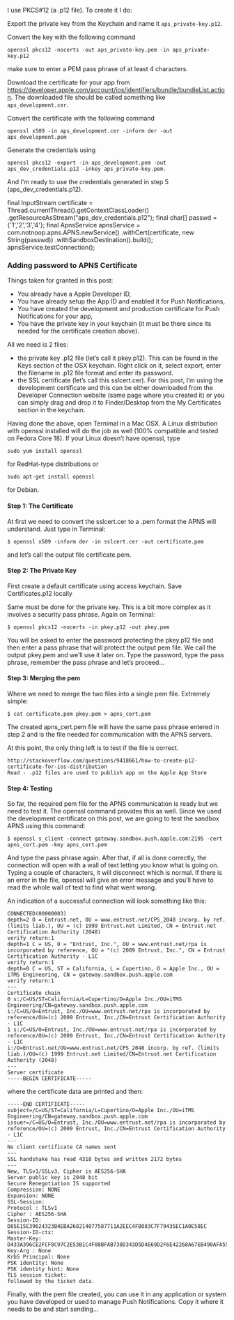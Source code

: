 I use PKCS#12 (a .p12 file). To create it I do:

Export the private key from the Keychain and name it `aps_private-key.p12`.

Convert the key with the following command 

    openssl pkcs12 -nocerts -out aps_private-key.pem -in aps_private-key.p12
    
make sure to enter a PEM pass phrase of at least 4 characters.

Download the certificate for your app from https://developer.apple.com/account/ios/identifiers/bundle/bundleList.action. 
The downloaded file should be called something like `aps_development.cer`.

Convert the certificate with the following command 

    openssl x509 -in aps_development.cer -inform der -out aps_development.pem

Generate the credentials using 

    openssl pkcs12 -export -in aps_development.pem -out aps_dev_credentials.p12 -inkey aps_private-key.pem.

And I'm ready to use the credentials generated in step 5 (aps_dev_credentials.p12).

final InputStream certificate = Thread.currentThread().getContextClassLoader()
        .getResourceAsStream("aps_dev_credentials.p12");
final char[] passwd = {'1','2','3','4'};
final ApnsService apnsService = com.notnoop.apns.APNS.newService()
        .withCert(certificate, new String(passwd))
        .withSandboxDestination().build();
apnsService.testConnection();


### Adding password to APNS Certificate

Things taken for granted in this post:

- You already have a Apple Developer ID, 
- You have already setup the App ID and enabled it for Push Notifications,
- You have created the development and production certificate for Push Notifications for your app,
- You have the private key in your keychain (it must be there since its needed for the certificate creation above).

All we need is 2 files:

- the private key .p12 file (let’s call it pkey.p12). This can be found in the Keys section of the OSX keychain. Right 
click on it, select export, enter the filename in .p12 file format and enter its password.
- the SSL certificate (let’s call this sslcert.cer). For this post, I’m using the development certificate and this can 
be either downloaded from the Developer Connection website (same page where you created it) or you can simply drag and drop it to Finder/Desktop from the My Certificates section in the keychain.

Having done the above, open Ternimal in a Mac OSX. A Linux distribution with openssl installed will do the job as well (100% compatible and tested on Fedora Core 18). If your Linux doesn’t have openssl, type

    sudo yum install openssl
for RedHat-type distributions or

    sudo apt-get install openssl
for Debian.


#### Step 1: The Certificate

At first we need to convert the sslcert.cer to a .pem format the APNS will understand. Just type in Terminal:

    $ openssl x509 -inform der -in sslcert.cer -out certificate.pem
and let’s call the output file certificate.pem.

#### Step 2: The Private Key

First create a default certificate using access keychain.
Save Certificates.p12 locally

Same must be done for the private key. This is a bit more complex as it involves a security pass phrase. Again on Terminal:

    $ openssl pkcs12 -nocerts -in pkey.p12 -out pkey.pem
You will be asked to enter the password protecting the pkey.p12 file and then enter a pass phrase that will protect the output pem file. We call the output pkey.pem and we’ll use it later on. Type the password, type the pass phrase, remember the pass phrase and let’s proceed…

#### Step 3: Merging the pem

Where we need to merge the two files into a single pem file. Extremely simple:

    $ cat certificate.pem pkey.pem > apns_cert.pem
The created apns_cert.pem file will have the same pass phrase entered in step 2 and is the file needed for communication with the APNS servers.

At this point, the only thing left is to test if the file is correct.

    http://stackoverflow.com/questions/9418661/how-to-create-p12-certificate-for-ios-distribution
    Read - .p12 files are used to publish app on the Apple App Store

#### Step 4: Testing

So far, the required pem file for the APNS communication is ready but we need to test it. The openssl command provides this as well. Since we used the development certificate on this post, we are going to test the sandbox APNS using this command:

    $ openssl s_client -connect gateway.sandbox.push.apple.com:2195 -cert apns_cert.pem -key apns_cert.pem
And type the pass phrase again. After that, if all is done correctly, the connection will open with a wall of text letting
 you know what is going on. Typing a couple of characters, it will disconnect which is normal. If there is an error in the
  file, openssl will give an error message and you’ll have to read the whole wall of text to find what went wrong.

An indication of a successful connection will look something like this:

    CONNECTED(00000003)
    depth=2 O = Entrust.net, OU = www.entrust.net/CPS_2048 incorp. by ref. (limits liab.), OU = (c) 1999 Entrust.net Limited, CN = Entrust.net Certification Authority (2048)
    verify return:1
    depth=1 C = US, O = "Entrust, Inc.", OU = www.entrust.net/rpa is incorporated by reference, OU = "(c) 2009 Entrust, Inc.", CN = Entrust Certification Authority - L1C
    verify return:1
    depth=0 C = US, ST = California, L = Cupertino, O = Apple Inc., OU = iTMS Engineering, CN = gateway.sandbox.push.apple.com
    verify return:1
    ---
    Certificate chain
    0 s:/C=US/ST=California/L=Cupertino/O=Apple Inc./OU=iTMS Engineering/CN=gateway.sandbox.push.apple.com
    i:/C=US/O=Entrust, Inc./OU=www.entrust.net/rpa is incorporated by reference/OU=(c) 2009 Entrust, Inc./CN=Entrust Certification Authority - L1C
    1 s:/C=US/O=Entrust, Inc./OU=www.entrust.net/rpa is incorporated by reference/OU=(c) 2009 Entrust, Inc./CN=Entrust Certification Authority - L1C
    i:/O=Entrust.net/OU=www.entrust.net/CPS_2048 incorp. by ref. (limits liab.)/OU=(c) 1999 Entrust.net Limited/CN=Entrust.net Certification Authority (2048)
    ---
    Server certificate
    -----BEGIN CERTIFICATE-----
where the certificate data are printed and then:

    -----END CERTIFICATE-----
    subject=/C=US/ST=California/L=Cupertino/O=Apple Inc./OU=iTMS Engineering/CN=gateway.sandbox.push.apple.com
    issuer=/C=US/O=Entrust, Inc./OU=www.entrust.net/rpa is incorporated by reference/OU=(c) 2009 Entrust, Inc./CN=Entrust Certification Authority - L1C
    ---
    No client certificate CA names sent
    ---
    SSL handshake has read 4318 bytes and written 2172 bytes
    ---
    New, TLSv1/SSLv3, Cipher is AES256-SHA
    Server public key is 2048 bit
    Secure Renegotiation IS supported
    Compression: NONE
    Expansion: NONE
    SSL-Session:
    Protocol : TLSv1
    Cipher : AES256-SHA
    Session-ID: D85E15E39624323B4EBA268214077587711A2EEC4FB083C7F79435EC1A0E58EC
    Session-ID-ctx: 
    Master-Key: D433A396CE2FCF8C97C2E53B1C4F08BFAB738D343D5D4E69D2F6E42268A67EB490AFA554FA59FB4337F7FFA34AFC0A3A
    Key-Arg : None
    Krb5 Principal: None
    PSK identity: None
    PSK identity hint: None
    TLS session ticket:
    followed by the ticket data.

Finally, with the pem file created, you can use it in any application or system you have developed or used to manage Push Notifications. Copy it where it needs to be and start sending…

